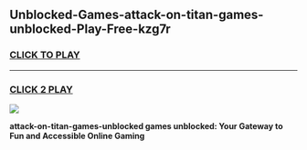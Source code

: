 
## Unblocked-Games-attack-on-titan-games-unblocked-Play-Free-kzg7r
<h3>
<a href="https://premium76.site?title=attack-on-titan-games-unblocked&ref=23A">CLICK TO PLAY</a></h3>
<hr>

<h3>
<a href="https://premium76.site?title=attack-on-titan-games-unblocked&ref=23A">CLICK 2 PLAY</a>
  
</h3>

<a href="https://premium76.site?title=attack-on-titan-games-unblocked&ref=23A"><img src="https://clearcache.store/games.png"></a>


**attack-on-titan-games-unblocked games unblocked: Your Gateway to Fun and Accessible Online Gaming**
